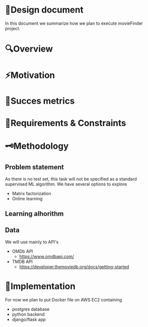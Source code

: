 # 📑Design document

In this document we summarize how we plan to execute movieFinder project.

# 🔍Overview

# ⚡Motivation

# 🧮Succes metrics



# 🚧Requirements & Constraints

# 🗝️Methodology

## Problem statement
As there is no test set, this task will not be specified as a standard supervised ML algorithm.
We have several options to explore
* Matrix factorization
* Online learning

## Learning alhorithm


## Data

We will use mainly to API's
* OMDb API
    * https://www.omdbapi.com/
* TMDB API
    * https://developer.themoviedb.org/docs/getting-started

# 👷Implementation
For now we plan to put Docker file on AWS EC2 containing
* postgres database
* python backend
* django/flask app
